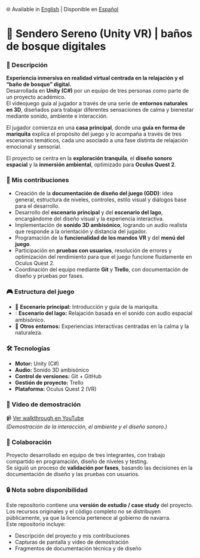 🌐 Available in [English](./README.md) | Disponible en [Español](./README.es.md)

# 🌿 Sendero Sereno (Unity VR) | baños de bosque digitales

### 🧾 Descripción
**Experiencia inmersiva en realidad virtual centrada en la relajación y el “baño de bosque” digital.**  
Desarrollada en **Unity (C#)** por un equipo de tres personas como parte de un proyecto académico.  
El videojuego guía al jugador a través de una serie de **entornos naturales en 3D**, diseñados para trabajar diferentes sensaciones de calma y bienestar mediante sonido, ambiente e interacción.

El jugador comienza en una **casa principal**, donde una **guía en forma de mariquita** explica el propósito del juego y lo acompaña a través de tres escenarios temáticos, cada uno asociado a una fase distinta de relajación emocional y sensorial.

El proyecto se centra en la **exploración tranquila**, el **diseño sonoro espacial** y la **inmersión ambiental**, optimizado para **Oculus Quest 2**.

### 🧩 Mis contribuciones
- Creación de la **documentación de diseño del juego (GDD)**: idea general, estructura de niveles, controles, estilo visual y diálogos base para el desarrollo.  
- Desarrollo del **escenario principal** y del **escenario del lago**, encargándome del diseño visual y la experiencia interactiva.  
- Implementación de **sonido 3D ambisónico**, logrando un audio realista que responde a la orientación y distancia del jugador.  
- Programación de la **funcionalidad de los mandos VR** y del **menú del juego**.  
- Participación en **pruebas con usuarios**, resolución de errores y optimización del rendimiento para que el juego funcione fluidamente en Oculus Quest 2.  
- Coordinación del equipo mediante **Git** y **Trello**, con documentación de diseño y pruebas por fases.

### 🎮 Estructura del juego
- 🌲 **Escenario principal:** Introducción y guía de la mariquita.  
- 💧 **Escenario del lago:** Relajación basada en el sonido con audio espacial ambisónico.  
- 🌅 **Otros entornos:** Experiencias interactivas centradas en la calma y la naturaleza.  

### 🛠️ Tecnologías
- **Motor:** Unity (C#)  
- **Audio:** Sonido 3D ambisónico  
- **Control de versiones:** Git + GitHub  
- **Gestión de proyecto:** Trello  
- **Plataforma:** Oculus Quest 2 (VR)

### 🎥 Video de demostración
📹 [Ver walkthrough en YouTube](https://youtu.be/oRMXH5Szlqo)  
*(Demostración de la interacción, el ambiente y el diseño sonoro.)*

### 👥 Colaboración
Proyecto desarrollado en equipo de tres integrantes, con trabajo compartido en programación, diseño de niveles y testing.  
Se siguió un proceso de **validación por fases**, basando las decisiones en la documentación de diseño y las pruebas con usuarios.

### 🔒 Nota sobre disponibilidad
Este repositorio contiene una **versión de estudio / case study** del proyecto.  
Los recursos originales y el código completo no se distribuyen públicamente, ya que la licencia pertenece al gobierno de navarra.  
Este repositorio incluye:
- Descripción del proyecto y mis contribuciones  
- Capturas de pantalla y vídeo de demostración
- Fragmentos de documentación técnica y de diseño  

